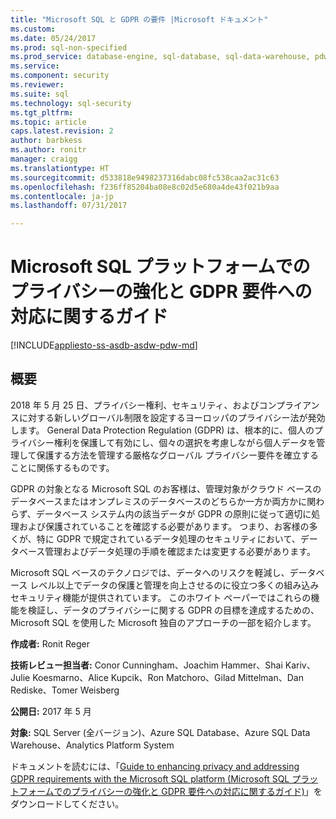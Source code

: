 ```yaml
---
title: "Microsoft SQL と GDPR の要件 |Microsoft ドキュメント"
ms.custom: 
ms.date: 05/24/2017
ms.prod: sql-non-specified
ms.prod_service: database-engine, sql-database, sql-data-warehouse, pdw
ms.service: 
ms.component: security
ms.reviewer: 
ms.suite: sql
ms.technology: sql-security
ms.tgt_pltfrm: 
ms.topic: article
caps.latest.revision: 2
author: barbkess
ms.author: ronitr
manager: craigg
ms.translationtype: HT
ms.sourcegitcommit: d533818e9498237316dabc08fc538caa2ac31c63
ms.openlocfilehash: f236ff85204ba08e8c02d5e680a4de43f021b9aa
ms.contentlocale: ja-jp
ms.lasthandoff: 07/31/2017

---
```

# <a name="guide-to-enhancing-privacy-and-addressing-gdpr-requirements-with-the-microsoft-sql-platform"></a>Microsoft SQL プラットフォームでのプライバシーの強化と GDPR 要件への対応に関するガイド
[!INCLUDE[appliesto-ss-asdb-asdw-pdw-md](../../includes/appliesto-ss-asdb-asdw-pdw-md.md)]

## <a name="summary"></a>概要
2018 年 5 月 25 日、プライバシー権利、セキュリティ、およびコンプライアンスに対する新しいグローバル制限を設定するヨーロッパのプライバシー法が発効します。 General Data Protection Regulation (GDPR) は、根本的に、個人のプライバシー権利を保護して有効にし、個々の選択を考慮しながら個人データを管理して保護する方法を管理する厳格なグローバル プライバシー要件を確立することに関係するものです。 

GDPR の対象となる Microsoft SQL のお客様は、管理対象がクラウド ベースのデータベースまたはオンプレミスのデータベースのどちらか一方か両方かに関わらず、データベース システム内の該当データが GDPR の原則に従って適切に処理および保護されていることを確認する必要があります。 つまり、お客様の多くが、特に GDPR で規定されているデータ処理のセキュリティにおいて、データベース管理およびデータ処理の手順を確認または変更する必要があります。

Microsoft SQL ベースのテクノロジでは、データへのリスクを軽減し、データベース レベル以上でデータの保護と管理を向上させるのに役立つ多くの組み込みセキュリティ機能が提供されています。 このホワイト ペーパーではこれらの機能を検証し、データのプライバシーに関する GDPR の目標を達成するための、 Microsoft SQL を使用した Microsoft 独自のアプローチの一部を紹介します。
   
  
**作成者:** Ronit Reger

**技術レビュー担当者:** Conor Cunningham、Joachim Hammer、Shai Kariv、Julie Koesmarno、Alice Kupcik、Ron Matchoro、Gilad Mittelman、Dan Rediske、Tomer Weisberg 
  
**公開日:** 2017 年 5 月  
  
**対象:** SQL Server (全バージョン)、Azure SQL Database、Azure SQL Data Warehouse、Analytics Platform System 
  
ドキュメントを読むには、「[Guide to enhancing privacy and addressing GDPR requirements with the Microsoft SQL platform (Microsoft SQL プラットフォームでのプライバシーの強化と GDPR 要件への対応に関するガイド)](http://download.microsoft.com/download/4/9/4/4948194B-A613-49ED-90A5-5144313549AB/microsoft-sql-and-the-gdpr.pdf)」をダウンロードしてください。   

